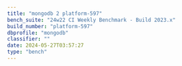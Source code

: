 ```yaml
---
title: "mongodb 2 platform-597"
bench_suite: "24w22 CI Weekly Benchmark - Build 2023.x"
build_number: "platform-597"
dbprofile: "mongodb"
classifier: ""
date: 2024-05-27T03:57:27
type: "bench"
---
```

